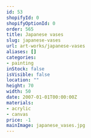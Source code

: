 ```yaml
---
id: 53
shopifyId: 0
shopifyOptionId: 0
order: 565
title: Japanese vases
slug: japanese-vases
url: art-works/japanese-vases
aliases: []
categories:
- painting
inStock: false
isVisible: false
location: ""
height: 70
width: 50
date: 2007-01-01T00:00:00Z
materials:
- acrylic
- canvas
price: -1
mainImage: japanese_vases.jpg
---
```

